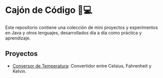 # Cajón de Código 🧠💻

Este repositorio contiene una colección de mini proyectos y experimentos en Java y otros lenguajes, desarrollados día a día como práctica y aprendizaje.

## Proyectos

- [Conversor de Temperatura](./conversor-temperatura): Convertidor entre Celsius, Fahrenheit y Kelvin.